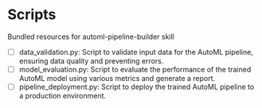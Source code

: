 # Scripts

Bundled resources for automl-pipeline-builder skill

- [ ] data_validation.py: Script to validate input data for the AutoML pipeline, ensuring data quality and preventing errors.
- [ ] model_evaluation.py: Script to evaluate the performance of the trained AutoML model using various metrics and generate a report.
- [ ] pipeline_deployment.py: Script to deploy the trained AutoML pipeline to a production environment.
